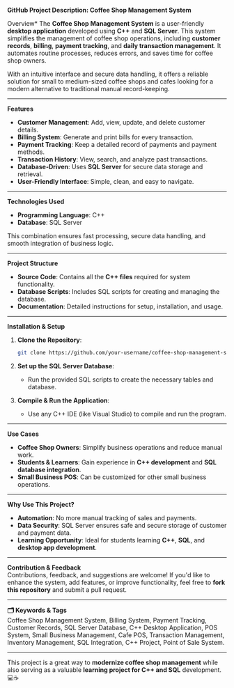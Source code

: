 **GitHub Project Description: Coffee Shop Management System**  

Overview*
The **Coffee Shop Management System** is a user-friendly **desktop application** developed using **C++** and **SQL Server**. This system simplifies the management of coffee shop operations, including **customer records**, **billing**, **payment tracking**, and **daily transaction management**. It automates routine processes, reduces errors, and saves time for coffee shop owners.  

With an intuitive interface and secure data handling, it offers a reliable solution for small to medium-sized coffee shops and cafes looking for a modern alternative to traditional manual record-keeping.  

---

**Features**  
- **Customer Management**: Add, view, update, and delete customer details.  
- **Billing System**: Generate and print bills for every transaction.  
- **Payment Tracking**: Keep a detailed record of payments and payment methods.  
- **Transaction History**: View, search, and analyze past transactions.  
- **Database-Driven**: Uses **SQL Server** for secure data storage and retrieval.  
- **User-Friendly Interface**: Simple, clean, and easy to navigate.  

---

**Technologies Used**  
- **Programming Language**: C++  
- **Database**: SQL Server  

This combination ensures fast processing, secure data handling, and smooth integration of business logic.  

---

**Project Structure**  
- **Source Code**: Contains all the **C++ files** required for system functionality.  
- **Database Scripts**: Includes SQL scripts for creating and managing the database.  
- **Documentation**: Detailed instructions for setup, installation, and usage.  

---

**Installation & Setup**  
1. **Clone the Repository**:  
   ```bash
   git clone https://github.com/your-username/coffee-shop-management-system.git
   ```

2. **Set up the SQL Server Database**:  
   - Run the provided SQL scripts to create the necessary tables and database.  

3. **Compile & Run the Application**:  
   - Use any C++ IDE (like Visual Studio) to compile and run the program.  

---

**Use Cases**  
- **Coffee Shop Owners**: Simplify business operations and reduce manual work.  
- **Students & Learners**: Gain experience in **C++ development** and **SQL database integration**.  
- **Small Business POS**: Can be customized for other small business operations.  

---

**Why Use This Project?**  
- **Automation**: No more manual tracking of sales and payments.  
- **Data Security**: SQL Server ensures safe and secure storage of customer and payment data.  
- **Learning Opportunity**: Ideal for students learning **C++**, **SQL**, and **desktop app development**.  

---

**Contribution & Feedback**  
Contributions, feedback, and suggestions are welcome! If you'd like to enhance the system, add features, or improve functionality, feel free to **fork this repository** and submit a pull request.  

---

**🗂️ Keywords & Tags**  
Coffee Shop Management System, Billing System, Payment Tracking, Customer Records, SQL Server Database, C++ Desktop Application, POS System, Small Business Management, Cafe POS, Transaction Management, Inventory Management, SQL Integration, C++ Project, Point of Sale System.  

---

This project is a great way to **modernize coffee shop management** while also serving as a valuable **learning project for C++ and SQL** development. 💻☕
